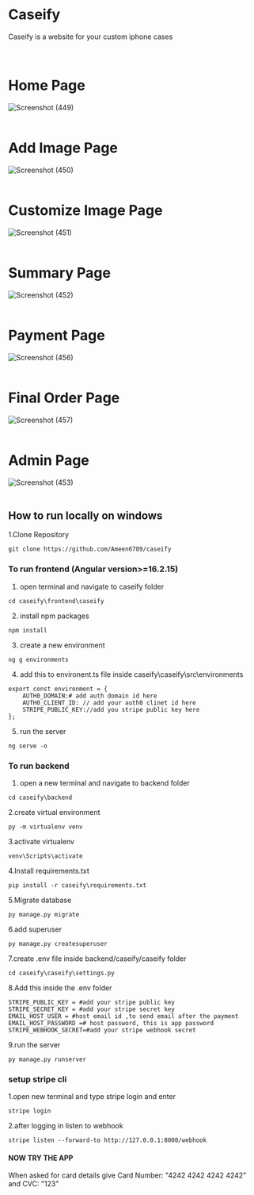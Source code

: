 # Caseify
Caseify is a website for your custom iphone cases <br/><br/><br/>

# Home Page
![Screenshot (449)](https://github.com/user-attachments/assets/f880d45d-b422-4006-a416-6bd9298b613c)<br/><br/>
# Add Image Page
![Screenshot (450)](https://github.com/user-attachments/assets/664c56db-a872-4ed4-b442-0f185571a982)<br/><br/>
# Customize Image Page
![Screenshot (451)](https://github.com/user-attachments/assets/59accdf0-6f4e-4a78-93d2-b58d6b6cdc25)<br/><br/>
# Summary Page
![Screenshot (452)](https://github.com/user-attachments/assets/c3c9c7eb-2b1b-46af-82d5-88426a34cd5d)<br/><br/>
# Payment Page
![Screenshot (456)](https://github.com/user-attachments/assets/0ac65408-0d39-443c-859b-356139b156d7)<br/><br/>
# Final Order Page
![Screenshot (457)](https://github.com/user-attachments/assets/07a48fe6-6aee-4321-b8de-233fb01db2cb)<br/><br/>
# Admin Page
![Screenshot (453)](https://github.com/user-attachments/assets/3cb2737c-75d9-44d0-a467-611b9b41f3c0)<br/><br/>

## How to run locally on windows
1.Clone Repository

```
git clone https://github.com/Ameen6789/caseify
```
### To run frontend (Angular version>=16.2.15)
1. open terminal and navigate to caseify folder
```
cd caseify\frontend\caseify
```
2. install npm packages
```
npm install
```
3. create a new environment
```
ng g environments
```
4. add this to environent.ts file inside caseify\caseify\src\environments
```
export const environment = {
    AUTH0_DOMAIN:# add auth domain id here
    AUTH0_CLIENT_ID: // add your auth0 clinet id here
    STRIPE_PUBLIC_KEY://add you stripe public key here
};
```
5. run the server
```
ng serve -o
```

### To run backend
1. open a new terminal and navigate to backend folder 

```
cd caseify\backend
```
2.create virtual environment

```
py -m virtualenv venv
```
3.activate virtualenv
```
venv\Scripts\activate
```
4.Install requirements.txt
```
pip install -r caseify\requirements.txt
```
5.Migrate database
```
py manage.py migrate
```
6.add superuser
```
py manage.py createsuperuser
```
7.create .env file inside backend/caseify/caseify folder
```
cd caseify\caseify\settings.py
```
8.Add this inside the .env folder
```
STRIPE_PUBLIC_KEY = #add your stripe public key
STRIPE_SECRET_KEY = #add your stripe secret key
EMAIL_HOST_USER = #host email id ,to send email after the payment
EMAIL_HOST_PASSWORD =# host password, this is app password
STRIPE_WEBHOOK_SECRET=#add your stripe webhook secret
```
9.run the server
```
py manage.py runserver
```
### setup stripe cli

1.open new terminal and type stripe login and enter
```
stripe login
```
2.after logging in listen to webhook
```
stripe listen --forward-to http://127.0.0.1:8000/webhook
```

#### NOW TRY THE APP

When asked for card details  give Card Number: "4242 4242 4242 4242" and CVC: "123" 






